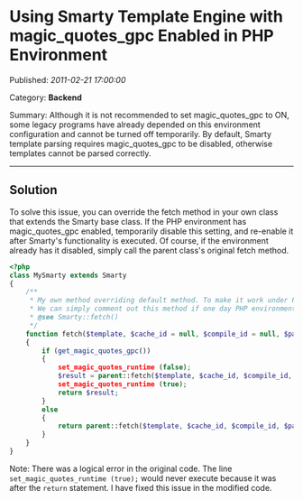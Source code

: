 # Using Smarty Template Engine with magic_quotes_gpc Enabled in PHP Environment

Published: *2011-02-21 17:00:00*

Category: __Backend__

Summary: Although it is not recommended to set magic_quotes_gpc to ON, some legacy programs have already depended on this environment configuration and cannot be turned off temporarily. By default, Smarty template parsing requires magic_quotes_gpc to be disabled, otherwise templates cannot be parsed correctly.

---------

## Solution

To solve this issue, you can override the fetch method in your own class that extends the Smarty base class. If the PHP environment has magic_quotes_gpc enabled, temporarily disable this setting, and re-enable it after Smarty's functionality is executed. Of course, if the environment already has it disabled, simply call the parent class's original fetch method.

```php
<?php
class MySmarty extends Smarty
{
    /**
     * My own method overriding default method. To make it work under PHP environment with magic_quotes_gpc ON.
     * We can simply comment out this method if one day PHP environment is changed to magic_quotes_gpc Off.
     * @see Smarty::fetch()
     */
    function fetch($template, $cache_id = null, $compile_id = null, $parent = null, $display = false)
    {
        if (get_magic_quotes_gpc())
        {
            set_magic_quotes_runtime (false);
            $result = parent::fetch($template, $cache_id, $compile_id, $parent, $display);
            set_magic_quotes_runtime (true);
            return $result;
        }
        else
        {
            return parent::fetch($template, $cache_id, $compile_id, $parent, $display);
        }
    }
}
```

Note: There was a logical error in the original code. The line `set_magic_quotes_runtime (true);` would never execute because it was after the `return` statement. I have fixed this issue in the modified code.
